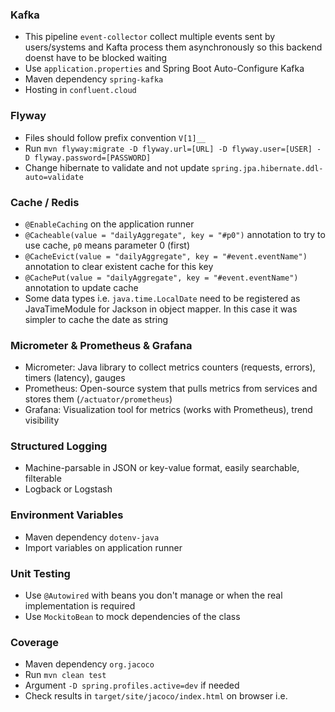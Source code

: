 ### Kafka

- This pipeline `event-collector` collect multiple events sent by users/systems and Kafta process them asynchronously so this backend doenst have to be blocked waiting
- Use `application.properties` and Spring Boot Auto-Configure Kafka
- Maven dependency `spring-kafka`
- Hosting in `confluent.cloud`

### Flyway

- Files should follow prefix convention `V[1]__`
- Run `mvn flyway:migrate -D flyway.url=[URL] -D flyway.user=[USER] -D flyway.password=[PASSWORD]`
- Change hibernate to validate and not update `spring.jpa.hibernate.ddl-auto=validate`

### Cache / Redis

- `@EnableCaching` on the application runner
- `@Cacheable(value = "dailyAggregate", key = "#p0")` annotation to try to use cache, `p0` means parameter 0 (first)
- `@CacheEvict(value = "dailyAggregate", key = "#event.eventName")` annotation to clear existent cache for this key
- `@CachePut(value = "dailyAggregate", key = "#event.eventName")` annotation to update cache
- Some data types i.e. `java.time.LocalDate` need to be registered as JavaTimeModule for Jackson in object mapper. In this case it was simpler to cache the date as string

### Micrometer & Prometheus & Grafana

- Micrometer: Java library to collect metrics counters (requests, errors), timers (latency), gauges
- Prometheus: Open-source system that pulls metrics from services and stores them (`/actuator/prometheus`)
- Grafana: Visualization tool for metrics (works with Prometheus), trend visibility

### Structured Logging

- Machine-parsable in JSON or key-value format, easily searchable, filterable
- Logback or Logstash

### Environment Variables

- Maven dependency `dotenv-java`
- Import variables on application runner

### Unit Testing

- Use `@Autowired` with beans you don't manage or when the real implementation is required
- Use `MockitoBean` to mock dependencies of the class

### Coverage

- Maven dependency `org.jacoco`
- Run `mvn clean test`
- Argument `-D spring.profiles.active=dev` if needed
- Check results in `target/site/jacoco/index.html` on browser i.e.